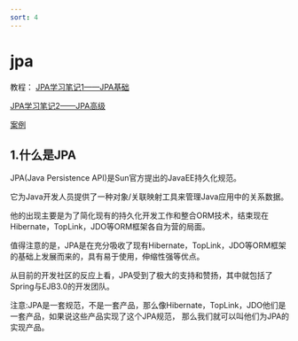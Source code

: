 ```yaml
---
sort: 4
---
```


# jpa

教程：
[JPA学习笔记1——JPA基础](https://blog.csdn.net/chjttony/article/details/6086298)

[JPA学习笔记2——JPA高级](https://blog.csdn.net/chjttony/article/details/6086305)

[案例](https://gitee.com/luckSnow/spring-boot-example/tree/master/lab_011_db_jpa)


## 1.什么是JPA

JPA(Java Persistence API)是Sun官方提出的JavaEE持久化规范。

它为Java开发人员提供了一种对象/关联映射工具来管理Java应用中的关系数据。

他的出现主要是为了简化现有的持久化开发工作和整合ORM技术，结束现在Hibernate，TopLink，JDO等ORM框架各自为营的局面。

值得注意的是，JPA是在充分吸收了现有Hibernate，TopLink，JDO等ORM框架的基础上发展而来的，具有易于使用，伸缩性强等优点。

从目前的开发社区的反应上看，JPA受到了极大的支持和赞扬，其中就包括了Spring与EJB3.0的开发团队。

注意:JPA是一套规范，不是一套产品，那么像Hibernate，TopLink，JDO他们是一套产品，如果说这些产品实现了这个JPA规范，
那么我们就可以叫他们为JPA的实现产品。